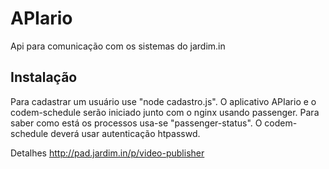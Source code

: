 # APIario

Api para comunicação com os sistemas do jardim.in

## Instalação

Para cadastrar um usuário use "node cadastro.js". O aplicativo APIario e o codem-schedule serão iniciado junto com o nginx usando passenger. Para saber como está os processos usa-se "passenger-status". O codem-schedule deverá usar autenticação htpasswd.

Detalhes http://pad.jardim.in/p/video-publisher